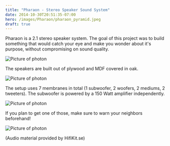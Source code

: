 ```yaml
---
title: "Pharaon - Stereo Speaker Sound System"
date: 2014-10-30T20:51:35-07:00
hero: /images/Pharaon/pharaon_pyramid.jpeg
draft: true
---
```


Pharaon is a 2.1 stereo speaker system. The goal of this project was to build something that would catch your eye and make you wonder about it's purpose, without compromising on sound quality.

![Picture of photon](/images/Pharaon/pharaon_general.jpeg)

The speakers are built out of plywood and MDF covered in oak.

![Picture of photon](/images/Pharaon/pharaon_sisters.jpeg)

The setup uses 7 membranes in total (1 subwoofer, 2 woofers, 2 mediums, 2 tweeters). The subwoofer is powered by a 150 Watt amplifier independently.

![Picture of photon](/images/Pharaon/pharaon_top_view.jpeg)

If you plan to get one of those, make sure to warn your neighbors beforehand!

![Picture of photon](/images/Pharaon/old_pharaon_general.jpeg)

(Audio material provided by HifiKit.se)
